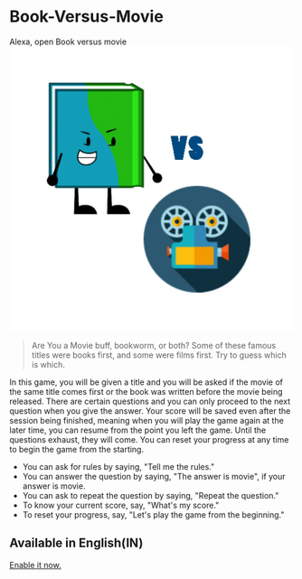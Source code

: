 # Book-Versus-Movie
Alexa, open Book versus movie
![image](bookvsmovie.jpg)

>Are You a Movie buff, bookworm, or both? Some of these famous titles were books first, and some were films first. Try to guess which is which.

In this game, you will be given a title and you will be asked if the movie of the same title comes first or the book was written before the movie being released. There are certain questions and you can only proceed to the next question when you give the answer. Your score will be saved even after the session being finished, meaning when you will play the game again at the later time, you can resume from the point you left the game. Until the questions exhaust, they will come. You can reset your progress at any time to begin the game from the starting.

* You can ask for rules by saying, "Tell me the rules."
* You can answer the question by saying, "The answer is movie",  if your answer is movie.
* You can ask to repeat the question by saying, "Repeat the question."
* To know your current score, say, "What's my score."
* To reset your progress, say, "Let's play the game from the beginning."

## Available in English(IN)
[Enable it now.](https://alexa.amazon.in/spa/index.html#skills/dp/B07689DDYP/?ref=skill_dsk_res_gw_1)
